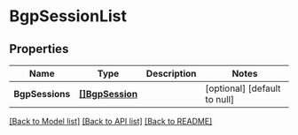 # BgpSessionList

## Properties
Name | Type | Description | Notes
------------ | ------------- | ------------- | -------------
**BgpSessions** | [**[]BgpSession**](BgpSession.md) |  | [optional] [default to null]

[[Back to Model list]](../README.md#documentation-for-models) [[Back to API list]](../README.md#documentation-for-api-endpoints) [[Back to README]](../README.md)


